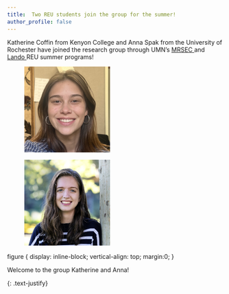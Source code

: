 ```yaml
---
title:  Two REU students join the group for the summer!
author_profile: false
---
```

 
Katherine Coffin from Kenyon College and Anna Spak from the University of Rochester have joined the research group through UMN’s <a href = "https://mrsec.umn.edu/ehr/REU/">MRSEC </a> and <a href = "https://cse.umn.edu/chem/nsf-reulandocsp-program">Lando </a>  REU summer programs! 

<figure>
    <img src="/assets/images/Coffin-2025.jpeg" alt="" height="200" width="200">
</figure>
<figure>
    <img src="/assets/images/Spak-2025.png" alt="" height="200" width="200">
</figure 

figure {
    display: inline-block;
    vertical-align: top;
    margin:0;
}

Welcome to the group Katherine and Anna!

{: .text-justify}
